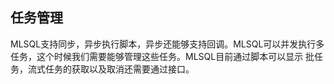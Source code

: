 ## 任务管理

MLSQL支持同步，异步执行脚本，异步还能够支持回调。MLSQL可以并发执行多任务，这个时候我们需要能够管理这些任务。MLSQL目前通过脚本可以显示
批任务，流式任务的获取以及取消还需要通过接口。


